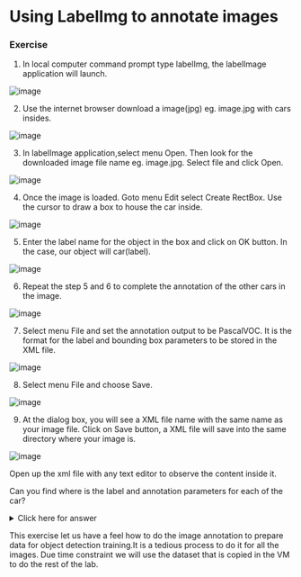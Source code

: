 # Using LabelImg to annotate images

### Exercise

1. In local computer command prompt type labelImg, the labelImage application will launch.

![image](https://www.linkpicture.com/q/labelimage_1.jpg)






2. Use the internet browser download a image(jpg) eg. image.jpg with cars insides.

![image](https://www.linkpicture.com/q/images_141.jpg)





3. In labelImage application,select menu Open. Then look for the downloaded image file name eg. image.jpg. Select file and click Open.

![image](https://www.linkpicture.com/q/labelimage_2.jpg)


4. Once the image is loaded. Goto menu Edit select Create RectBox. Use the cursor to draw a box to house the car inside.

![image](https://www.linkpicture.com/q/labelimage_3.jpg)


5. Enter the label name for the object in the box and click on OK button. In the case, our object will car(label).

![image](https://www.linkpicture.com/q/labelimage_4.jpg)

6. Repeat the step 5 and 6 to complete the annotation of the other cars in the image.

![image](https://www.linkpicture.com/q/labelimage_5.jpg)

7. Select menu File and set the annotation output to be PascalVOC. It is the format for the label and bounding box parameters to be stored in the XML file.

![image](https://www.linkpicture.com/q/labelimage_6.jpg)


8. Select menu File and choose Save. 

![image](https://www.linkpicture.com/q/labelimage_7.jpg)


9.  At the dialog box, you will see a XML file name with the same name as your image file. Click on Save button, a XML file will save into the same directory where your image is.

![image](https://www.linkpicture.com/q/labelimage_8.jpg)


Open up the xml file with any text editor to observe the content inside it.

Can you find where is the label and annotation parameters for each of the car?
<details><summary>Click here for answer</summary> 
<br/>
    The car label is stored inside the XML tag name 
    
    ```
    
    <name>car</name>
    
    
    ```

    The bounding box is stored inside the XML tag name 
    
    ```
    <bndbox>
			<xmin>36</xmin>
			<ymin>22</ymin>
			<xmax>189</xmax>
			<ymax>118</ymax>
	</bndbox>

    ```

<br/>
</details>

This exercise let us have a feel how to do the image annotation to prepare data for object detection training.It is a tedious process to do it for all the images. Due time constraint we will use the dataset that is copied in the VM to do the rest of the lab.

